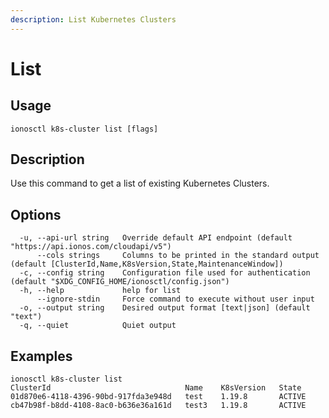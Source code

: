 ```yaml
---
description: List Kubernetes Clusters
---
```


# List

## Usage

```text
ionosctl k8s-cluster list [flags]
```

## Description

Use this command to get a list of existing Kubernetes Clusters.

## Options

```text
  -u, --api-url string   Override default API endpoint (default "https://api.ionos.com/cloudapi/v5")
      --cols strings     Columns to be printed in the standard output (default [ClusterId,Name,K8sVersion,State,MaintenanceWindow])
  -c, --config string    Configuration file used for authentication (default "$XDG_CONFIG_HOME/ionosctl/config.json")
  -h, --help             help for list
      --ignore-stdin     Force command to execute without user input
  -o, --output string    Desired output format [text|json] (default "text")
  -q, --quiet            Quiet output
```

## Examples

```text
ionosctl k8s-cluster list 
ClusterId                              Name    K8sVersion   State
01d870e6-4118-4396-90bd-917fda3e948d   test    1.19.8       ACTIVE
cb47b98f-b8dd-4108-8ac0-b636e36a161d   test3   1.19.8       ACTIVE
```

